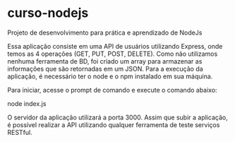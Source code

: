 # curso-nodejs
Projeto de desenvolvimento para prática e aprendizado de NodeJs

Essa aplicação consiste em uma API de usuários utilizando Express, onde temos as 4 operações (GET, PUT, POST, DELETE).
Como não utilizamos nenhuma ferramenta de BD, foi criado um array para armazenar as informações que são retornadas em um JSON.
Para a execução da aplicação, é necessário ter o node e o npm instalado em sua máquina. 

Para iniciar, acesse o prompt de comando e execute o comando abaixo:

node index.js

O servidor da aplicação utilizará a porta 3000. Assim que subir a aplicação, é possível realizar a API utilizando qualquer ferramenta de teste serviços RESTful.
